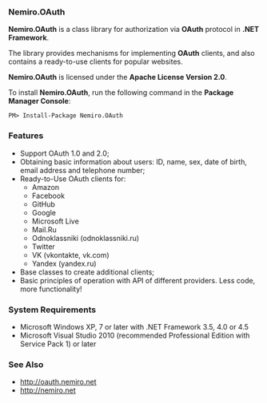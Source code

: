 ### Nemiro.OAuth

**Nemiro.OAuth** is a class library for authorization via **OAuth** protocol in **.NET Framework**.

The library provides mechanisms for implementing **OAuth** clients, and also contains a ready-to-use clients for popular websites.

**Nemiro.OAuth** is licensed under the **Apache License Version 2.0**.

To install **Nemiro.OAuth**, run the following command in the **Package Manager Console**:

`PM> Install-Package Nemiro.OAuth`

### Features

* Support OAuth 1.0 and 2.0; 
* Obtaining basic information about users: ID, name, sex, date of birth, email address and telephone number; 
* Ready-to-Use OAuth clients for: 
  + Amazon 
  + Facebook 
  + GitHub 
  + Google 
  + Microsoft Live 
  + Mail.Ru 
  + Odnoklassniki (odnoklassniki.ru) 
  + Twitter 
  + VK (vkontakte, vk.com) 
  + Yandex (yandex.ru) 
* Base classes to create additional clients; 
* Basic principles of operation with API of different providers. 
Less code, more functionality!

### System Requirements

* Microsoft Windows XP, 7 or later with .NET Framework 3.5, 4.0 or 4.5 
* Microsoft Visual Studio 2010 (recommended Professional Edition with Service Pack 1) or later 

### See Also

* http://oauth.nemiro.net
* http://nemiro.net 
